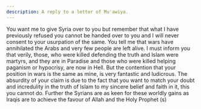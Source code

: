 ```yaml
---
description: A reply to a letter of Mu'awiya.
---
```




You want me to give Syria over to you but remember that what I have previously refused you 
cannot be handed over to you and I will never consent to your usurpation of the same. 
You tell me that wars have annihilated the Arabs and very few people are left alive. I must 
inform you that verily, those, who were killed defending the truth and Islam were martyrs, 
and they are in Paradise and those who were killed helping paganism or hypocrisy, are now in 
Hell. But the contention that your position in wars is the same as mine, is very fantastic and 
ludicrous. 
The absurdity of your claim is due to the fact that you want to match your doubt and 
incredulity in the truth of Islam to my sincere belief and faith in it, this you cannot do. Further 
the Syrians are as keen for these worldly gains as Iraqis are to achieve the favour of Allah and 
the Holy Prophet (s)